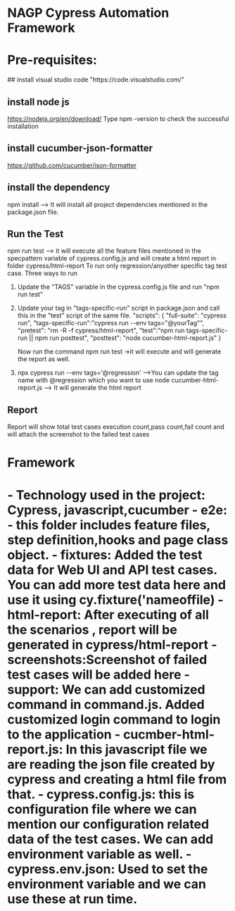 <h1>NAGP Cypress Automation Framework</h1>

<h1> Pre-requisites: </h1>
 ## install visual studio code
 "https://code.visualstudio.com/"

 ## install node js
 https://nodejs.org/en/download/
 Type npm -version to check the successful installation

 ## install cucumber-json-formatter
 https://github.com/cucumber/json-formatter

 ## install the dependency
 npm install --> It will install all project dependencies mentioned in the package.json file.


<h2> Run the Test </h2>
 npm run test --> it will execute all the feature files mentioned in the specpattern variable of cypress.config.js and will create a html report in folder cypress/html-report
 To run only regression/anyother specific tag test case. Three ways to run

   1) Update the "TAGS" variable  in the cypress.config.js file and run "npm run test"
   2) Update  your tag in "tags-specific-run" script in package.json and call this in the "test" script of the same file.
      "scripts": {
               "full-suite": "cypress run",
               "tags-specific-run":"cypress run --env tags=\"@yourTag\"",
               "pretest": "rm -R -f cypress/html-report",
              "test":"npm run tags-specific-run || npm run posttest",
              "posttest": "node cucumber-html-report.js"
       }

      Now run the command npm run test   ->it will execute and will generate the report as well.
   3) npx cypress run --env tags='@regression'     -->You can update the tag name with @regression which you want to use
     node cucumber-html-report.js                 --> It will generate the html report
<h2> Report </h2>
 Report will show total test cases execution count,pass count,fail count and will attach the screenshot to the failed test cases

<h1> Framework <h1>
- Technology used in the project: Cypress, javascript,cucumber
  - e2e: 
        - this folder includes feature files, step definition,hooks and page class object.
  - fixtures: Added the test data for Web UI and API test cases. You can add more test data here and use it using cy.fixture('nameoffile)
  - html-report: After executing of all the scenarios , report will be generated in cypress/html-report
  - screenshots:Screenshot of failed test cases will be added here
  - support: We can add customized command in command.js. Added customized login command to login to the application
- cucmber-html-report.js: In this javascript file we are reading the json file created by cypress and creating a html file from that.
- cypress.config.js: this is configuration file where we can mention our configuration related data of the test cases. We can add environment variable as well.
- cypress.env.json: Used to set the environment variable and we can use these at run time.